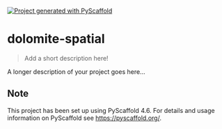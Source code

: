 <!-- These are examples of badges you might want to add to your README:
     please update the URLs accordingly

[![Built Status](https://api.cirrus-ci.com/github/<USER>/dolomite-spatial.svg?branch=main)](https://cirrus-ci.com/github/<USER>/dolomite-spatial)
[![ReadTheDocs](https://readthedocs.org/projects/dolomite-spatial/badge/?version=latest)](https://dolomite-spatial.readthedocs.io/en/stable/)
[![Coveralls](https://img.shields.io/coveralls/github/<USER>/dolomite-spatial/main.svg)](https://coveralls.io/r/<USER>/dolomite-spatial)
[![PyPI-Server](https://img.shields.io/pypi/v/dolomite-spatial.svg)](https://pypi.org/project/dolomite-spatial/)
[![Conda-Forge](https://img.shields.io/conda/vn/conda-forge/dolomite-spatial.svg)](https://anaconda.org/conda-forge/dolomite-spatial)
[![Monthly Downloads](https://pepy.tech/badge/dolomite-spatial/month)](https://pepy.tech/project/dolomite-spatial)
[![Twitter](https://img.shields.io/twitter/url/http/shields.io.svg?style=social&label=Twitter)](https://twitter.com/dolomite-spatial)
-->

[![Project generated with PyScaffold](https://img.shields.io/badge/-PyScaffold-005CA0?logo=pyscaffold)](https://pyscaffold.org/)

# dolomite-spatial

> Add a short description here!

A longer description of your project goes here...


<!-- pyscaffold-notes -->

## Note

This project has been set up using PyScaffold 4.6. For details and usage
information on PyScaffold see https://pyscaffold.org/.
